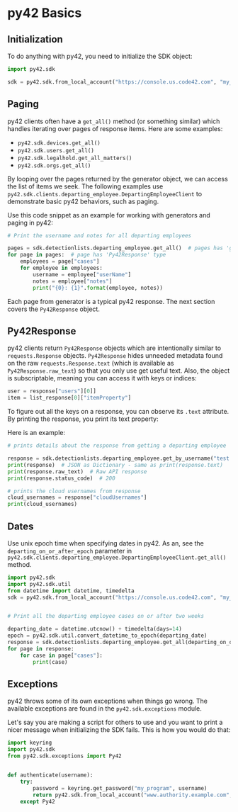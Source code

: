 # py42 Basics

## Initialization

To do anything with py42, you need to initialize the SDK object:
```python
import py42.sdk

sdk = py42.sdk.from_local_account("https://console.us.code42.com", "my_username", "my_password")
```

## Paging

py42 clients often have a `get_all()` method (or something similar) which handles iterating over pages of response
items. Here are some examples:
* `py42.sdk.devices.get_all()`
* `py42.sdk.users.get_all()`
* `py42.sdk.legalhold.get_all_matters()`
* `py42.sdk.orgs.get_all()`

By looping over the pages returned by the generator object, we can access the list of items we seek. The following
examples use `py42.sdk.clients.departing_employee.DepartingEmployeeClient` to demonstrate basic py42 behaviors, such as
paging.

Use this code snippet as an example for working with generators and paging in py42:
```python
# Print the username and notes for all departing employees

pages = sdk.detectionlists.departing_employee.get_all()  # pages has 'generator' type
for page in pages:  # page has 'Py42Response' type
    employees = page["cases"]
    for employee in employees:
        username = employee["userName"]
        notes = employee["notes"]
        print("{0}: {1}".format(employee, notes))
```

Each page from generator is a typical py42 response. The next section covers the `Py42Response` object.

## Py42Response

py42 clients return `Py42Response` objects which are intentionally similar to `requests.Response` objects.
`Py42Response` hides unneeded metadata found on the raw `requests.Response.text` (which is available as
`Py42Response.raw_text`) so that you only use get useful text. Also, the object is subscriptable, meaning you can
access it with keys or indices:
```python
user = response["users"][0]]
item = list_response[0]["itemProperty"]
```

To figure out all the keys on a response, you can observe its `.text` attribute. By printing the response, you print
its text property:

Here is an example:
```python
# prints details about the response from getting a departing employee

response = sdk.detectionlists.departing_employee.get_by_username("test.user@example.com")
print(response)  # JSON as Dictionary - same as print(response.text)
print(response.raw_text)  # Raw API response
print(response.status_code)  # 200

# prints the cloud usernames from response
cloud_usernames = response["cloudUsernames"]
print(cloud_usernames)
```

## Dates

Use unix epoch time when specifying dates in py42. As an, see the `departing_on_or_after_epoch` parameter in
`py42.sdk.clients.departing_employee.DepartingEmployeeClient.get_all()` method.

```python
import py42.sdk
import py42.sdk.util
from datetime import datetime, timedelta
sdk = py42.sdk.from_local_account("https://console.us.code42.com", "my_username", "my_password")


# Print all the departing employee cases on or after two weeks

departing_date = datetime.utcnow() + timedelta(days=14)
epoch = py42.sdk.util.convert_datetime_to_epoch(departing_date)
response = sdk.detectionlists.departing_employee.get_all(departing_on_or_after_epoch=epoch)
for page in response:
    for case in page["cases"]:
        print(case)
```

## Exceptions

py42 throws some of its own exceptions when things go wrong. The available exceptions are found in the
`py42.sdk.exceptions` module.

Let's say you are making a script for others to use and you want to print a nicer message when initializing the SDK
fails. This is how you would do that:
```python
import keyring
import py42.sdk
from py42.sdk.exceptions import Py42


def authenticate(username):
    try:
        password = keyring.get_password("my_program", username)
        return py42.sdk.from_local_account("www.authority.example.com", username, password)
    except Py42
```
